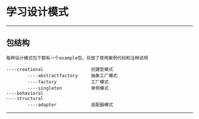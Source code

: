 # 学习设计模式

---


## 包结构
    每种设计模式包下都有一个example包，存放了使用案例代码和注释说明

    ----creational                  创建型模式
            ----abstractfactory     抽象工厂模式
            ----factory             工厂模式
            ----singleton           单例模式
    ----behavioral
    ----structural
            ----adapter             适配器模式

--- 

